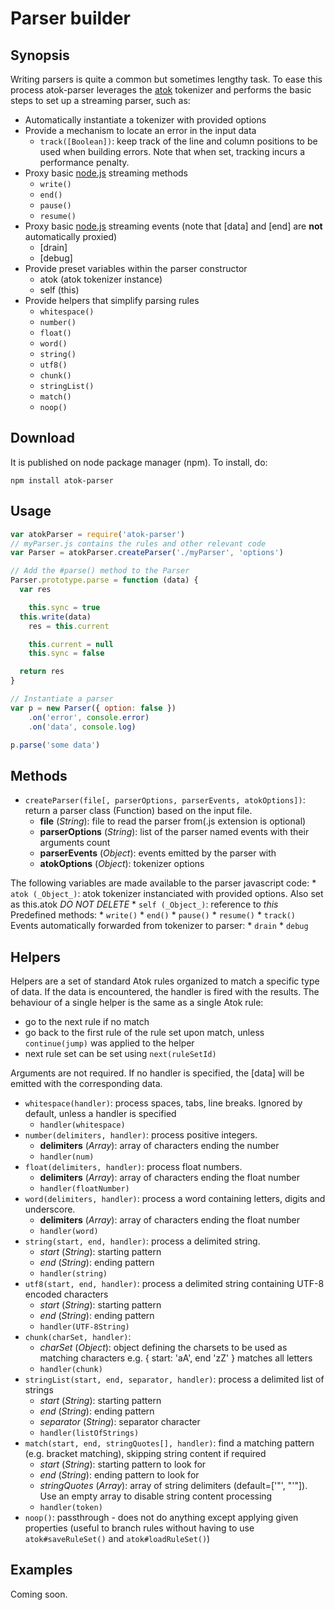 # Parser builder

## Synopsis

Writing parsers is quite a common but sometimes lengthy task. To ease this process atok-parser leverages the [atok](https://github.com/pierrec/node-atok) tokenizer and performs the basic steps to set up a streaming parser, such as:

* Automatically instantiate a tokenizer with provided options
* Provide a mechanism to locate an error in the input data
	* `track([Boolean])`: keep track of the line and column positions to be used when building errors. Note that when set, tracking incurs a performance penalty.
* Proxy basic [node.js](http://nodejs.org) streaming methods
	* `write()`
	* `end()`
	* `pause()`
	* `resume()`
* Proxy basic [node.js](http://nodejs.org) streaming events (note that [data] and [end] are __not__ automatically proxied)
	* [drain]
	* [debug]
* Provide preset variables within the parser constructor
	* atok (atok tokenizer instance)
	* self (this)
* Provide helpers that simplify parsing rules
	* `whitespace()`
	* `number()`
	* `float()`
	* `word()`
	* `string()`
	* `utf8()`
	* `chunk()`
	* `stringList()`
	* `match()`
	* `noop()`


## Download

It is published on node package manager (npm). To install, do:

    npm install atok-parser


## Usage

``` javascript
var atokParser = require('atok-parser')
// myParser.js contains the rules and other relevant code
var Parser = atokParser.createParser('./myParser', 'options')

// Add the #parse() method to the Parser
Parser.prototype.parse = function (data) {
  var res

	this.sync = true
  this.write(data)
	res = this.current

	this.current = null
	this.sync = false

  return res
}

// Instantiate a parser
var p = new Parser({ option: false })
	.on('error', console.error)
	.on('data', console.log)

p.parse('some data')
```


## Methods

* `createParser(file[, parserOptions, parserEvents, atokOptions])`: return a parser class (Function) based on the input file.
	* __file__ (_String_): file to read the parser from(.js extension is optional)
	* __parserOptions__ (_String_): list of the parser named events with their arguments count
	* __parserEvents__ (_Object_): events emitted by the parser with
	* __atokOptions__ (_Object_): tokenizer options

The following variables are made available to the parser javascript code:
	* `atok (_Object_)`: atok tokenizer instanciated with provided options. Also set as this.atok *DO NOT DELETE*
	* `self (_Object_)`: reference to _this_
 Predefined methods:
	* `write()`
	* `end()`
	* `pause()`
	* `resume()`
	* `track()`
 Events automatically forwarded from tokenizer to parser:
	* `drain`
	* `debug`


## Helpers

Helpers are a set of standard Atok rules organized to match a specific type of data. If the data is encountered, the handler is fired with the results. The behaviour of a single helper is the same as a single Atok rule:

* go to the next rule if no match
* go back to the first rule of the rule set upon match, unless `continue(jump)` was applied to the helper
* next rule set can be set using `next(ruleSetId)`

Arguments are not required. If no handler is specified, the [data] will be emitted with the corresponding data.

* `whitespace(handler)`: process spaces, tabs, line breaks. Ignored by default, unless a handler is specified
	* `handler(whitespace)`
* `number(delimiters, handler)`: process positive integers. 
	* __delimiters__ (_Array_): array of characters ending the number
	* `handler(num)`
* `float(delimiters, handler)`: process float numbers.
	* __delimiters__ (_Array_): array of characters ending the float number
	* `handler(floatNumber)`
* `word(delimiters, handler)`: process a word containing letters, digits and underscore. 
	* __delimiters__ (_Array_): array of characters ending the float number
	* `handler(word)`
* `string(start, end, handler)`: process a delimited string.
	* _start_ (_String_): starting pattern
	* _end_ (_String_): ending pattern
	* `handler(string)`
* `utf8(start, end, handler)`: process a delimited string containing UTF-8 encoded characters
	* _start_ (_String_): starting pattern
	* _end_ (_String_): ending pattern
	* `handler(UTF-8String)`
* `chunk(charSet, handler)`: 
	* _charSet_ (_Object_): object defining the charsets to be used as matching characters e.g. { start: 'aA', end 'zZ' } matches all letters
	* `handler(chunk)`
* `stringList(start, end, separator, handler)`: process a delimited list of strings
	* _start_ (_String_): starting pattern
	* _end_ (_String_): ending pattern
	* _separator_ (_String_): separator character
	* `handler(listOfStrings)`
* `match(start, end, stringQuotes[], handler)`: find a matching pattern (e.g. bracket matching), skipping string content if required
	* _start_ (_String_): starting pattern to look for
	* _end_ (_String_): ending pattern to look for
	* _stringQuotes_ (_Array_): array of string delimiters (default=['"', "'"]). Use an empty array to disable string content processing
	* `handler(token)`
* `noop()`: passthrough - does not do anything except applying given properties (useful to branch rules without having to use `atok#saveRuleSet()` and `atok#loadRuleSet()`)


## Examples

Coming soon.